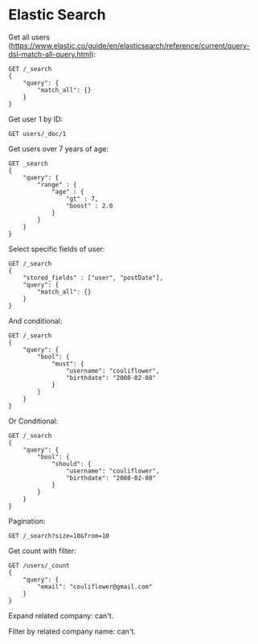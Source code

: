 # Elastic Search

Get all users (https://www.elastic.co/guide/en/elasticsearch/reference/current/query-dsl-match-all-query.html):

```
GET /_search
{
    "query": {
        "match_all": {}
    }
}
```

Get user 1 by ID:

```
GET users/_doc/1
```

Get users over 7 years of age:

```
GET _search
{
    "query": {
        "range" : {
            "age" : {
                "gt" : 7,
                "boost" : 2.0
            }
        }
    }
}
```

Select specific fields of user:

```
GET /_search
{
    "stored_fields" : ["user", "postDate"],
    "query": {
        "match_all": {}
    }
}
```

And conditional:

```
GET /_search
{
    "query": {
        "bool": {
            "must": {
                "username": "couliflower",
                "birthdate": "2008-02-08"
            }
        }
    }
}
```

Or Conditional:

```
GET /_search
{
    "query": {
        "bool": {
            "should": {
                "username": "couliflower",
                "birthdate": "2008-02-08"
            }
        }
    }
}
```

Pagination:

```
GET /_search?size=10&from=10
```

Get count with filter:

```
GET /users/_count
{
    "query": {
        "email": "couliflower@gmail.com"
    }
}
```

Expand related company: can't.

Filter by related company name: can't.